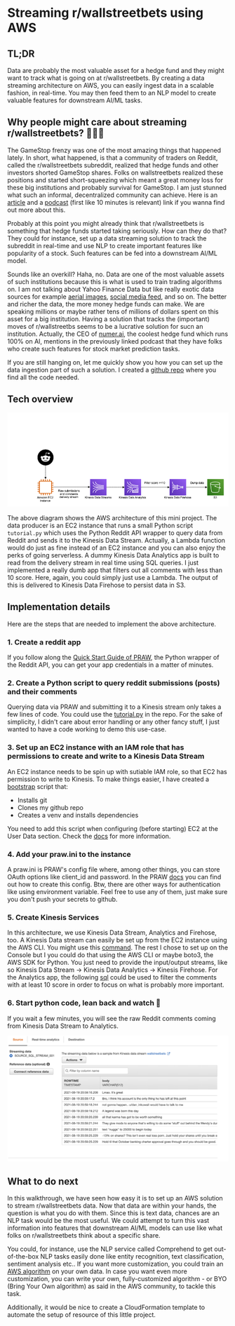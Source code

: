 # Streaming r/wallstreetbets using AWS

## TL;DR

Data are probably the most valuable asset for a hedge fund and they might want to track what is going on at r/wallstreetbets. By creating a data streaming architecture on AWS, you can easily ingest data in a scalable fashion, in real-time. You may then feed them to an NLP model to create valuable features for downstream AI/ML tasks.

## Why people might care about streaming r/wallstreetbets? 💸💸💸

The GameStop frenzy was one of the most amazing things that happened lately. In short, what happened, is that a community of traders on Reddit, called the r/wallstreetbets subreddit, realized that hedge funds and other investors shorted GameStop shares. Folks on wallstreetbets realized these positions and started short-squeezing which meant a great money loss for these big institutions and probably survival for GameStop. I am just stunned what such an informal, decentralized community can achieve. Here is an [article](https://www.wired.com/story/gamestop-stock-wall-street-bets-short-squeeze/) and a [podcast](https://www.youtube.com/watch?v=ziQSpuST6Es) (first like 10 minutes is relevant) link if you wanna find out more about this.

Probably at this point you might already think that r/wallstreetbets is something that hedge funds started taking seriously. How can they do that? They could for instance, set up a data streaming solution to track the subreddit in real-time and use NLP to create important features like popularity of a stock. Such features can be fed into a downstream AI/ML model.

Sounds like an overkill? Haha, no. Data are one of the most valuable assets of such institutions because this is what is used to train trading algorithms on. I am not talking about Yahoo Finance Data but like really exotic data sources for example [aerial images](https://www.afr.com/world/north-america/how-aerial-images-and-data-are-helping-investors-pick-stocks-20190429-p51i3m), [social media feed](https://www.marketsmedia.com/alternative-data-moving-mainstream/), and so on. The better and richer the data, the more money hedge funds can make. We are speaking millions or maybe rather tens of millions of dollars spent on this asset for a big institution. Having a solution that tracks the (important) moves of r/wallstreetbs seems to be a lucrative solution for sucn an institution. Actually, the CEO of [numer.ai](https://numer.ai/), the coolest hedge fund which runs 100% on AI, mentions in the previously linked podcast that they have folks who create such features for stock market prediction tasks.

If you are still hanging on, let me quickly show you how you can set up the data ingestion part of such a solution. I created a [github repo](https://github.com/gerold-csendes-epam/ea-academy-demo) where you find all the code needed.

## Tech overview

![Streaming architecture](images/streaming-demo-arch.png)

The above diagram shows the AWS architecture of this mini project. The data producer is an EC2 instance that runs a small Python script `tutorial.py` which uses the Python Reddit API wrapper to query data from Reddit and sends it to the Kinesis Data Stream. Actually, a Lambda function would do just as fine instead of an EC2 instance and you can also enjoy the perks of going serverless. A dummy Kinesis Data Analytics app is built to read from the delivery stream in real time using SQL queries. I just implemented a really dumb app that filters out all comments with less than 10 score. Here, again, you could simply just use a Lambda. The output of this is delivered to Kinesis Data Firehose to persist data in S3.

## Implementation details

Here are the steps that are needed to implement the above architecture. 

### 1. Create a reddit app

If you follow along the [Quick Start Guide of PRAW](https://praw.readthedocs.io/en/stable/getting_started/quick_start.html), the Python wrapper of the Reddit API, you can get your app credentials in a matter of minutes.

### 2. Create a Python script to query reddit submissions (posts) and their comments

Querying data via PRAW and submitting it to a Kinesis stream only takes a few lines of code. You could use the [tutorial.py](https://github.com/gerold-csendes-epam/ea-academy-demo/blob/master/tutorial.py) in the repo. For the sake of simplicity, I didn't care about error handling or any other fancy stuff, I just wanted to have a code working to demo this use-case. 

### 3. Set up an EC2 instance with an IAM role that has permissions to create and write to a Kinesis Data Stream

An EC2 instance needs to be spin up with sutiable IAM role, so that EC2 has permission to write to Kinesis. To make things easier, I have created a [bootstrap](https://github.com/gerold-csendes-epam/ea-academy-demo/blob/master/bootstrap.sh) script that:

- Installs git
- Clones my github repo
- Creates a venv and installs dependencies

You need to add this script when configuring (before starting) EC2 at the User Data section. Check the [docs](https://docs.aws.amazon.com/AWSEC2/latest/UserGuide/user-data.html) for more information. 

### 4. Add your praw.ini to the instance

A praw.ini is PRAW's config file where, among other things, you can store OAuth options like client_id and password. In the PRAW [docs](https://praw.readthedocs.io/en/stable/getting_started/configuration/prawini.html#defining-additional-sites) you can find out how to create this config. Btw, there are other ways for authentication like using environment variable. Feel free to use any of them, just make sure you don't push your secrets to github.

### 5. Create Kinesis Services

In this architecture, we use Kinesis Data Stream, Analytics and Firehose, too. A Kinesis Data stream can easily be set up from the EC2 instance using the AWS CLI. You might use this [command](https://github.com/gerold-csendes-epam/ea-academy-demo/blob/master/create-kinesis-stream.sh). The rest I chose to set up on the Console but I you could do that using the AWS CLI or maybe boto3, the AWS SDK for Python. You just need to provide the input/output streams, like so Kinesis Data Stream -> Kinesis Data Analytics -> Kinesis Firehose. For the Analytics app, the following [sql](https://github.com/gerold-csendes-epam/ea-academy-demo/blob/master/real-time.sql) could be used to filter the comments with at least 10 score in order to focus on what is probably more important.

### 6. Start python code, lean back and watch 🍿

If you wait a few minutes, you will see the raw Reddit comments coming from Kinesis Data Stream to Analytics. 

![Streamed data](images/streaming-scr.png)

## What to do next

In this walkthrough, we have seen how easy it is to set up an AWS solution to stream r/wallstreetbets data. Now that data are within your hands, the question is what you do with them. Since this is text data, chances are an NLP task would be the most useful. We could attempt to turn this vast information into features that downstream AI/ML models can use like what folks on r/wallstreetbets think about a specific share.

You could, for instance, use the NLP service called Comprehend to get out-of-the-box NLP tasks easily done like entity recognition, text classification, sentiment analysis etc.. If you want more customization, you could train an [AWS algorithm](https://docs.aws.amazon.com/sagemaker/latest/dg/algos.html) on your own data. In case you want even more customization, you can write your own, fully-customized algorithm - or BYO (Bring Your Own algorithm) as said in the AWS community, to tackle this task.

Additionally, it would be nice to create a CloudFormation template to automate the setup of resource of this little project.
